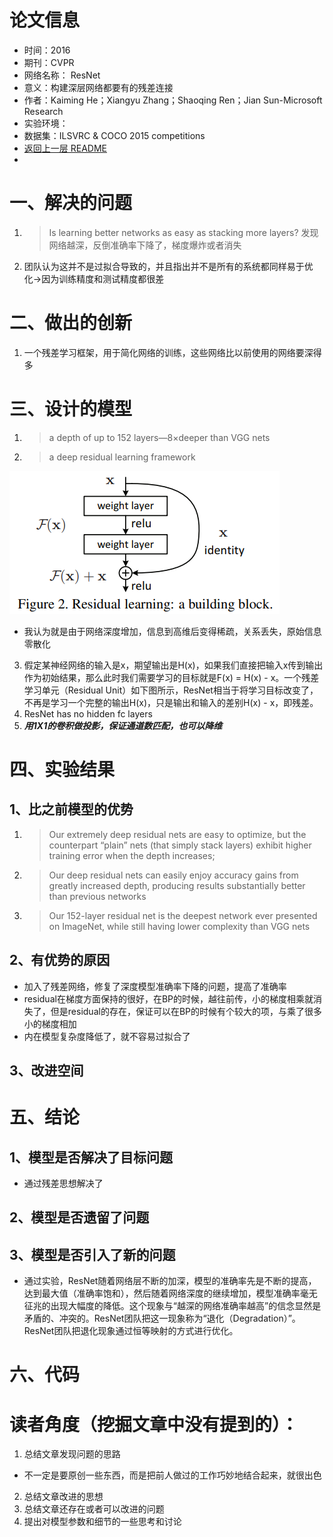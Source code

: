 # 论文信息
- 时间：2016
- 期刊：CVPR
- 网络名称： ResNet
- 意义：构建深层网络都要有的残差连接
- 作者：Kaiming He；Xiangyu Zhang；Shaoqing Ren；Jian Sun-Microsoft Research
- 实验环境：
- 数据集：ILSVRC & COCO 2015 competitions
- [返回上一层 README](../README.md)
- 
# 一、解决的问题
1. >Is learning better networks as easy as stacking more layers?
发现网络越深，反倒准确率下降了，梯度爆炸或者消失
2. 团队认为这并不是过拟合导致的，并且指出并不是所有的系统都同样易于优化->因为训练精度和测试精度都很差
# 二、做出的创新
1. 一个残差学习框架，用于简化网络的训练，这些网络比以前使用的网络要深得多
# 三、设计的模型
1. >a depth of up to 152 layers—8×deeper than VGG nets
2. >a deep residual learning framework

![ResidualLearning](../pictures/Residual%20Learning/Residual_learning.png)

- 我认为就是由于网络深度增加，信息到高维后变得稀疏，关系丢失，原始信息零散化

3. 假定某神经网络的输入是x，期望输出是H(x)，如果我们直接把输入x传到输出作为初始结果，那么此时我们需要学习的目标就是F(x) = H(x) - x。一个残差学习单元（Residual Unit）如下图所示，ResNet相当于将学习目标改变了，不再是学习一个完整的输出H(x)，只是输出和输入的差别H(x) - x，即残差。
4. ResNet has no hidden fc layers
5. ***用1X1的卷积做投影，保证通道数匹配，也可以降维***

# 四、实验结果
## 1、比之前模型的优势
1. >Our extremely deep residual nets are easy to optimize, but the counterpart “plain” nets (that simply stack layers) exhibit higher training error when the depth increases; 
2. >Our deep residual nets can easily enjoy accuracy gains from greatly increased depth, producing results substantially better than previous networks
3. >Our 152-layer residual net is the deepest network ever presented on ImageNet, while still having lower complexity than VGG nets 

## 2、有优势的原因
- 加入了残差网络，修复了深度模型准确率下降的问题，提高了准确率
- residual在梯度方面保持的很好，在BP的时候，越往前传，小的梯度相乘就消失了，但是residual的存在，保证可以在BP的时候有个较大的项，与乘了很多小的梯度相加
- 内在模型复杂度降低了，就不容易过拟合了
## 3、改进空间

# 五、结论

## 1、模型是否解决了目标问题
- 通过残差思想解决了
## 2、模型是否遗留了问题

## 3、模型是否引入了新的问题
- 通过实验，ResNet随着网络层不断的加深，模型的准确率先是不断的提高，达到最大值（准确率饱和），然后随着网络深度的继续增加，模型准确率毫无征兆的出现大幅度的降低。这个现象与“越深的网络准确率越高”的信念显然是矛盾的、冲突的。ResNet团队把这一现象称为“退化（Degradation）”。ResNet团队把退化现象通过恒等映射的方式进行优化。
# 六、代码

# 读者角度（挖掘文章中没有提到的）：
1. 总结文章发现问题的思路
- 不一定是要原创一些东西，而是把前人做过的工作巧妙地结合起来，就很出色
2. 总结文章改进的思想
3. 总结文章还存在或者可以改进的问题
4. 提出对模型参数和细节的一些思考和讨论
